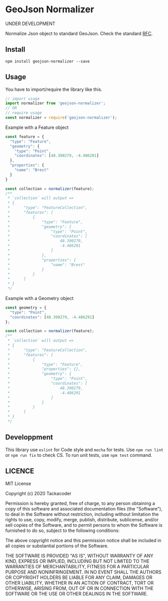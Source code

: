 # GeoJson Normalizer

UNDER DEVELOPMENT

Normalize Json object to standard GeoJson. Check the standard [RFC](https://tools.ietf.org/html/rfc7946).

## Install

`npm install geojson-normalizer --save`

## Usage

You have to import/require the library like this.

```javascript
// import usage
import normalizer from 'geojson-normalizer';
// OR
// require usage
const normalizer = require('geojson-normalizer');
```

Example with a Feature object

```javascript
const feature = {
  "type": "Feature",
  "geometry": {
    "type": "Point",
    "coordinates": [48.390279, -4.486291]
  },
  "properties": {
    "name": "Brest"
  }
}

const collection = normalizer(feature);
/**
 * `collection` will output =>
 * {
 *      "type": "FeatureCollection",
 *    	"features": [
 *    		{
 *    			"type": "Feature",
 *    			"geometry": {
 *    				"type": "Point",
 *    				"coordinates": [
 *    					48.390279,
 *    					-4.486291
 *    				]
 *    			},
 *    			"properties": {
 *    				"name": "Brest"
 *    			}
 *    		}
 *    	]
 * }
 */
```

Example with a Geometry object
```javascript
const geometry = {
  "type": "Point",
  "coordinates": [48.390279, -4.486291]
};

const collection = normalizer(feature);
/**
 * `collection` will output =>
 * {
 *    	"type": "FeatureCollection",
 *    	"features": [
 *    		{
 *    			"type": "Feature",
 *    			"properties": {},
 *    			"geometry": {
 *    				"type": "Point",
 *    				"coordinates": [
 *    					48.390279,
 *    					-4.486291
 *    				]
 *    			}
 *    		}
 *    	]
 * }
 */
```

## Developpment

This library use `eslint` for Code style and `mocha` for tests. Use `npm run lint` or `npm run fix` to check CS. To run unit tests, use `npm test` command.

## LICENCE

MIT License

Copyright (c) 2020 Tackacoder

Permission is hereby granted, free of charge, to any person obtaining a copy
of this software and associated documentation files (the "Software"), to deal
in the Software without restriction, including without limitation the rights
to use, copy, modify, merge, publish, distribute, sublicense, and/or sell
copies of the Software, and to permit persons to whom the Software is
furnished to do so, subject to the following conditions:

The above copyright notice and this permission notice shall be included in all
copies or substantial portions of the Software.

THE SOFTWARE IS PROVIDED "AS IS", WITHOUT WARRANTY OF ANY KIND, EXPRESS OR
IMPLIED, INCLUDING BUT NOT LIMITED TO THE WARRANTIES OF MERCHANTABILITY,
FITNESS FOR A PARTICULAR PURPOSE AND NONINFRINGEMENT. IN NO EVENT SHALL THE
AUTHORS OR COPYRIGHT HOLDERS BE LIABLE FOR ANY CLAIM, DAMAGES OR OTHER
LIABILITY, WHETHER IN AN ACTION OF CONTRACT, TORT OR OTHERWISE, ARISING FROM,
OUT OF OR IN CONNECTION WITH THE SOFTWARE OR THE USE OR OTHER DEALINGS IN THE
SOFTWARE.
